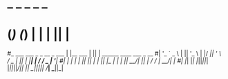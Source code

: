 #
#			 _         _       _            _  _
#           (_)       (_)     | |          | || |
#_ ___ ___   _  _ __   _  ___ | |__    ___ | || |  ______   ____  ___  _ __
#| '_ ` _ \ | || '_ \ | |/ __|| '_ \  / _ \| || | |______| |_  / / _ \| '__|
#| | | | | || || | | || |\__ \| | | ||  __/| || |           / / |  __/| |
#| |_| |_| |_||_||_| |_||_||___/|_| |_| \___||_||_|          /___| \___||_|
#
#
#